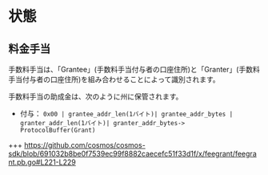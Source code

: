# 状態

## 料金手当

手数料手当は、「Grantee」(手数料手当付与者の口座住所)と「Granter」(手数料手当付与者の口座住所)を組み合わせることによって識別されます。

手数料手当の助成金は、次のように州に保管されます。

- 付与： `0x00 | grantee_addr_len(1バイト)| grantee_addr_bytes | granter_addr_len(1バイト)| granter_addr_bytes-> ProtocolBuffer(Grant) `

+++ https://github.com/cosmos/cosmos-sdk/blob/691032b8be0f7539ec99f8882caecefc51f33d1f/x/feegrant/feegrant.pb.go#L221-L229